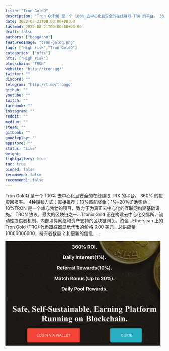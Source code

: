 ```yaml
---
title: "Tron GoldQ"
description: "Tron GoldQ 是一个 100% 去中心化且安全的在线赚取 TRX 的平台。 360% 的投资回报率。"
date: 2022-08-21T00:00:00+08:00
lastmod: 2022-08-21T00:00:00+08:00
draft: false
authors: ["boogArno"]
featuredImage: "tron-goldq.png"
tags: ["High risk","Tron GoldQ"]
categories: ["nfts"]
nfts: ["High risk"]
blockchain: "TRON"
website: "http://tron.gq/"
twitter: ""
discord: ""
telegram: "http://t.me/trongq"
github: ""
youtube: ""
twitch: ""
facebook: ""
instagram: ""
reddit: ""
medium: ""
steam: ""
gitbook: ""
googleplay: ""
appstore: ""
status: "Live"
weight: 
lightgallery: true
toc: true
pinned: false
recommend: false
recommend1: false
---
```

Tron GoldQ 是一个 100% 去中心化且安全的在线赚取 TRX 的平台。 360% 的投资回报率。
4种赚钱方式：直接推荐：10%匹配奖金：1%~20%矿池奖励：10%TRON 是一个雄心勃勃的项目，致力于为真正去中心化的互联网构建基础设施。 TRON 协议，最大的区块链之一...Tronix Gold 正在构建去中心化交易所、流动性提供者机制、内部清算网络和资产支持的区块链网关。资金...Etherscan 上的 Tron Gold (TRG) 代币跟踪器显示代币的价格 0.00 美元，总供应量 10000000000，持有者数量 2 和更新的信息......

![trongoldq-dapp-high-risk-tron-image1_f650ff6ae222318cff5c10d00f238d2f](trongoldq-dapp-high-risk-tron-image1_f650ff6ae222318cff5c10d00f238d2f.png)





